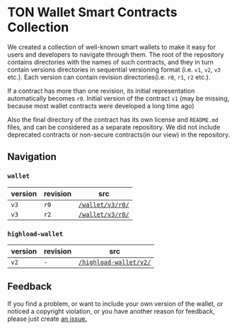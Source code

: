 # TON Wallet Smart Contracts Collection

We created a collection of well-known smart wallets to make it easy for users and developers to navigate through them. The root of the repository contains directories with the names of such contracts, and they in turn contain versions directories in sequential versioning format (i.e. `v1`, `v2`, `v3` etc.). Each version can contain revision directories(i.e. `r0`, `r1`, `r2` etc.). 

If a contract has more than one revision, its initial representation automatically becomes `r0`. Initial version of the contract `v1` (may be missing, because most wallet contracts were developed a long time ago)

Also the final directory of the contract has its own license and `README.md` files, and can be considered as a separate repository. We did not include deprecated contracts or non-secure contracts(in our view) in the repository.

## Navigation

### `wallet`
| version | revision | src                                                |
|---------|----------|----------------------------------------------------|
| `v3`    | `r0`     | [`/wallet/v3/r0/`](wallet/v3/r0/)                  |
| `v3`    | `r2`     | [`/wallet/v3/r0/`](wallet/v3/r2/)                  |

### `highload-wallet`
| version | revision | src                                                |
|---------|----------|----------------------------------------------------|
| `v2`    | `-`      | [`/highload-wallet/v2/`](highload-wallet/v2/)      |

## Feedback

If you find a problem, or want to include your own version of the wallet, or noticed a copyright violation, or you have another reason for feedback, please just create [an issue.](https://github.com/tonstack/wallet-smcs/issues)

